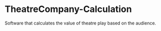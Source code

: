 # TheatreCompany-Calculation
Software that calculates the value of theatre play based on the audience.
